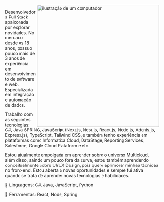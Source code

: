 <img src="https://raw.githubusercontent.com/MicaelliMedeiros/micaellimedeiros/master/image/computer-illustration.png" alt="ilustração de um computador" min-width="400px" max-width="400px" width="400px" align="right">

<p align="left"> 
Desenvolvedora Full Stack apaixonada por explorar novidades. No mercado desde os 18 anos, possuo pouco mais de 3 anos de experiência em desenvolvimento de software e web. Especializada em integração e automação de dados.

Trabalho com as seguintes tecnologias: 
C#, Java SPRING, JavaScript (Next.js, Nest.js, React.js, Node.js, Adonis.js, Express.js), TypeScript, Tailwind CSS, e também tenho experiência em plataformas como Informatica Cloud, DataStage, Reporting Services, Salesforce, Google Cloud Plataform e etc. 

Estou atualmente empolgada em aprender sobre o universo Multicloud, além disso, saindo um pouco fora da curva, estou também aprendendo conceitualmente sobre UI/UX Design, pois quero aprimorar minhas técnicas no front-end.
Estou aberta a novas oportunidades e sempre fui ativa quando se trata de aprender novas tecnologias e habilidades.
</p>

<p align="left">
  🦄 Linguagens: C#, Java, JavaScript, Python
</p>

<p align="left">
  💼 Ferramentas: React, Node, Spring
</p>

